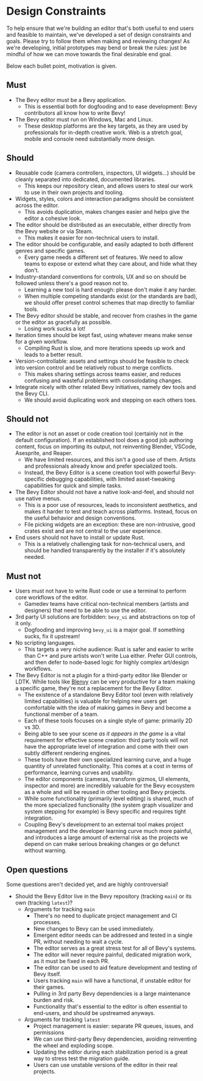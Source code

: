 # Design Constraints

To help ensure that we're building an editor that's both useful to end users and feasible to maintain,
we've developed a set of design constraints and goals. Please try to follow them when making and reviewing changes!
As we're developing, initial prototypes may bend or break the rules: just be mindful of how we can move towards the final desirable end goal.

Below each bullet point, motivation is given.

## Must

- The Bevy editor must be a Bevy application.
  - This is essential both for dogfooding and to ease development: Bevy contributors all know how to write Bevy!
- The Bevy editor must run on Windows, Mac and Linux.
  - These desktop platforms are the key targets, as they are used by professionals for in-depth creative work. Web is a stretch goal, mobile and console need substantially more design.

## Should

- Reusable code (camera controllers, inspectors, UI widgets...) should be cleanly separated into dedicated, documented libraries.
  - This keeps our repository clean, and allows users to steal our work to use in their own projects and tooling.
- Widgets, styles, colors and interaction paradigms should be consistent across the editor.
  - This avoids duplication, makes changes easier and helps give the editor a cohesive look.
- The editor should be distributed as an executable, either directly from the Bevy website or via Steam.
  - This makes it easier for non-technical users to install.
- The editor should be configurable, and easily adapted to both different genres and specific games.
  - Every game needs a different set of features. We need to allow teams to expose or extend what they care about, and hide what they don't.
- Industry-standard conventions for controls, UX and so on should be followed unless there's a good reason not to.
  - Learning a new tool is hard enough: please don't make it any harder.
  - When multiple competing standards exist (or the standards are bad), we should offer preset control schemes that map directly to familiar tools.
- The Bevy editor should be stable, and recover from crashes in the game or the editor as gracefully as possible.
  - Losing work sucks a lot!
- Iteration times should be kept fast, using whatever means make sense for a given workflow.
  - Compiling Rust is slow, and more iterations speeds up work and leads to a better result.
- Version-controllable: assets and settings should be feasible to check into version control and be relatively robust to merge conflicts.
  - This makes sharing settings across teams easier, and reduces confusing and wasteful problems with consolodating changes.
- Integrate nicely with other related Bevy initiatives, namely dev tools and the Bevy CLI.
  - We should avoid duplicating work and stepping on each others toes.

## Should not

- The editor is not an asset or code creation tool (certainly not in the default configuration). If an established tool does a good job authoring content, focus on importing its output, not reinventing Blender, VSCode, Asesprite, and Reaper.  
  - We have limited resources, and this isn't a good use of them. Artists and professionals already know and prefer specialized tools.
  - Instead, the Bevy Editor is a scene creation tool with powerful Bevy-specific debugging capabilities, with limited asset-tweaking capabilities for quick and simple tasks.
- The Bevy Editor should not have a native look-and-feel, and should not use native menus.
  - This is a poor use of resources, leads to inconsistent aesthetics, and makes it harder to test and teach across platforms. Instead, focus on the useful behavior and design conventions.
  - File picking widgets are an exception: these are non-intrusive, good crates exist and are not central to the user experience.
- End users should not have to install or update Rust.
  - This is a relatively challenging task for non-technical users, and should be handled transparently by the installer if it's absolutely needed.

## Must not

- Users must not have to write Rust code or use a terminal to perform core workflows of the editor.
  - Gamedev teams have critical non-technical members (artists and designers) that need to be able to use the editor.
- 3rd party UI solutions are forbidden: `bevy_ui` and abstractions on top of it only.
  - Dogfooding and improving `bevy_ui` is a major goal. If something sucks, fix it upstream!
- No scripting languages.
  - This targets a very niche audience: Rust is safer and easier to write than C++ and pure artists won't write Lua either. Prefer GUI controls, and then defer to node-based logic for highly complex art/design workflows.
- The Bevy Editor is not a plugin for a third-party editor like Blender or LDTK. While tools like [Blenvy](https://github.com/kaosat-dev/Blenvy) can be very productive for a team making a specific game, they're not a replacement for the Bevy Editor.
  - The existence of a standalone Bevy Editor tool (even with relatively limited capabilities) is valuable for helping new users get comfortable with the idea of making games in Bevy and become a functional member of a team.
  - Each of these tools focuses on a single style of game: primarily 2D vs 3D.
  - Being able to see your scene *as it appears in the game* is a vital requirement for effective scene creation: third party tools will not have the appropriate level of integration and come with their own subtly different rendering engines.
  - These tools have their own specialized learning curve, and a huge quantity of unrelated functionality. This comes at a cost in terms of performance, learning curves and usability.
  - The editor components (cameras, transform gizmos, UI elements, inspector and more) are incredibly valuable for the Bevy ecosystem as a whole and will be reused in other tooling and Bevy projects.
  - While some functionality (primarily level editing) is shared, much of the more specialized functionality (the system graph visualizer and system stepping for example) is Bevy specific and requires tight integration.
  - Coupling Bevy's development to an external tool makes project management and the developer learning curve much more painful, and introduces a large amount of external risk as the projects we depend on can make serious breaking changes or go defunct without warning.

## Open questions

Some questions aren't decided yet, and are highly controversial!

- Should the Bevy Editor live in the Bevy repository (tracking `main`) or its own (tracking `latest`)?
  - Arguments for tracking `main`
    - There's no need to duplicate project management and CI processes.
    - New changes to Bevy can be used immediately.
    - Emergent editor needs can be addressed and tested in a single PR, without needing to wait a cycle.
    - The editor serves as a great stress test for all of Bevy's systems.
    - The editor will never require painful, dedicated migration work, as it must be fixed in each PR.
    - The editor can be used to aid feature development and testing of Bevy itself.
    - Users tracking `main` will have a functional, if unstable editor for their games.
    - Pulling in 3rd party Bevy dependencies is a large maintenance burden and risk.
    - Functionality that's essential to the editor is often essential to end-users, and should be upstreamed anyways.
  - Arguments for tracking `latest`
    - Project management is easier: separate PR queues, issues, and permissions
    - We can use third-party Bevy dependencies, avoiding reinventing the wheel and exploding scope.
    - Updating the editor during each stabilization period is a great way to stress test the migration guide.
    - Users can use unstable versions of the editor in their real projects.
